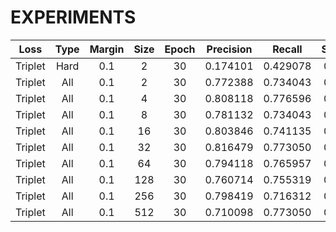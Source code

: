 # EXPERIMENTS

|   Loss  | Type | Margin | Size | Epoch | Precision |  Recall  | Specificity |
|:-------:|:----:|:------:|:----:|:-----:|:---------:|:--------:|:-----------:|
| Triplet | Hard |   0.1  |   2  |   30  |  0.174101 | 0.429078 |   0.571642  |
| Triplet |  All |   0.1  |   2  |   30  |  0.772388 | 0.734043 |   0.954478  |
| Triplet |  All |   0.1  |   4  |   30  |  0.808118 | 0.776596 |   0.961194  |
| Triplet |  All |   0.1  |   8  |   30  |  0.781132 | 0.734043 |   0.956716  |
| Triplet |  All |   0.1  |  16  |   30  |  0.803846 | 0.741135 |   0.961940  |
| Triplet |  All |   0.1  |  32  |   30  |  0.816479 | 0.773050 |   0.963433  |
| Triplet |  All |   0.1  |  64  |   30  |  0.794118 | 0.765957 |   0.958209  |
| Triplet |  All |   0.1  |  128 |   30  |  0.760714 | 0.755319 |   0.950000  |
| Triplet |  All |   0.1  |  256 |   30  |  0.798419 | 0.716312 |   0.961940  |
| Triplet |  All |   0.1  |  512 |   30  |  0.710098 | 0.773050 |   0.933582  |
